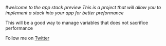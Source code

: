 #*welcome to the app stack preview*
_This is a project that will allow you to implement a stack into your app for better preformance_





This will be a good way to manage variables that does not sacrifice performance

Follow me on [Twitter]("www.twitter.com/m3lbing)

